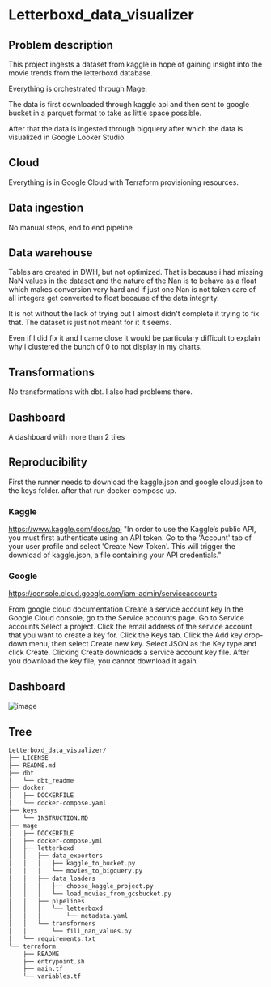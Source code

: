 # Letterboxd_data_visualizer

## Problem description
This project ingests a dataset from kaggle in hope of gaining insight into the movie trends from the letterboxd database.

Everything is orchestrated through Mage.

The data is first downloaded through kaggle api and then sent to google bucket in a parquet format to take as little space possible.

After that the data is ingested through bigquery after which the data is visualized in Google Looker Studio.

## Cloud
Everything is in Google Cloud with Terraform provisioning resources.

## Data ingestion
No manual steps, end to end pipeline

## Data warehouse
Tables are created in DWH, but not optimized.
That is because i had missing NaN values in the dataset and the nature of the Nan is to behave as a float which makes conversion very hard and if just one Nan is not taken care of all integers get converted to float because of the data integrity.

It is not without the lack of trying but I almost didn't complete it trying to fix that.
The dataset is just not meant for it it seems.

Even if I did fix it and I came close it would be particulary difficult to explain why i clustered the bunch of 0 to not display in my charts.

## Transformations
No transformations with dbt. I also had problems there.

## Dashboard
A dashboard with more than 2 tiles

## Reproducibility
First the runner needs to download the kaggle.json and google cloud.json to the keys folder.
after that run docker-compose up.

### Kaggle
https://www.kaggle.com/docs/api
"In order to use the Kaggle’s public API, you must first authenticate using an API token. Go to the 'Account' tab of your user profile and select 'Create New Token'. This will trigger the download of kaggle.json, a file containing your API credentials."

### Google
https://console.cloud.google.com/iam-admin/serviceaccounts

From google cloud documentation
Create a service account key
In the Google Cloud console, go to the Service accounts page.
Go to Service accounts
Select a project. 
Click the email address of the service account that you want to create a key for.
Click the Keys tab.
Click the Add key drop-down menu, then select Create new key.
Select JSON as the Key type and click Create.
Clicking Create downloads a service account key file. After you download the key file, you cannot download it again.

## Dashboard
![image](https://github.com/MortalWombat-repo/Letterboxd_data_visualizer/assets/69204832/177573a0-1f0f-44df-9430-d9df620e25eb)

## Tree

```bash
Letterboxd_data_visualizer/
├── LICENSE
├── README.md
├── dbt
│   └── dbt_readme
├── docker
│   ├── DOCKERFILE
│   └── docker-compose.yaml
├── keys
│   └── INSTRUCTION.MD
├── mage
│   ├── DOCKERFILE
│   ├── docker-compose.yml
│   ├── letterboxd
│   │   ├── data_exporters
│   │   │   ├── kaggle_to_bucket.py
│   │   │   └── movies_to_bigquery.py
│   │   ├── data_loaders
│   │   │   ├── choose_kaggle_project.py
│   │   │   └── load_movies_from_gcsbucket.py
│   │   ├── pipelines
│   │   │   └── letterboxd
│   │   │       └── metadata.yaml
│   │   └── transformers
│   │       └── fill_nan_values.py
│   └── requirements.txt
└── terraform
    ├── README
    ├── entrypoint.sh
    ├── main.tf
    └── variables.tf
```

